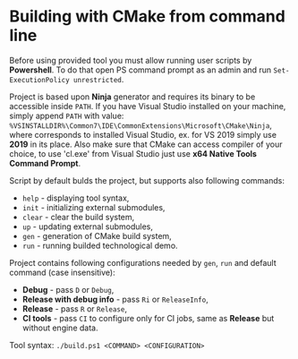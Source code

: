 # Building with CMake from command line

Before using provided tool you must allow running user scripts by **Powershell**. To do that open PS command prompt as an admin and run `Set-ExecutionPolicy unrestricted`.

Project is based upon **Ninja** generator and requires its binary to be accessible inside `PATH`. If you have Visual Studio installed on your machine, simply append `PATH` with value:
`%VS`**<VERSION>**`INSTALLDIR%\Common7\IDE\CommonExtensions\Microsoft\CMake\Ninja`, where <VERSION> corresponds to installed Visual Studio, ex. for VS 2019 simply use **2019** in its place.
Also make sure that CMake can access compiler of your choice, to use 'cl.exe' from Visual Studio just use **x64 Native Tools Command Prompt**.

Script by default bulds the project, but supports also following commands:
  - `help` - displaying tool syntax,
  - `init` - initializing external submodules,
  - `clear` - clear the build system,
  - `up` - updating external submodules,
  - `gen` - generation of CMake build system,
  - `run` - running builded technological demo.

Project contains following configurations needed by `gen`, `run` and default command (case insensitive):
  - **Debug** - pass `D` or `Debug`,
  - **Release with debug info** - pass `Ri` or `ReleaseInfo`,
  - **Release** - pass `R` or `Release`,
  - **CI tools** - pass `CI` to configure only for CI jobs, same as **Release** but without engine data.

Tool syntax:
`./build.ps1 <COMMAND> <CONFIGURATION>`